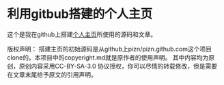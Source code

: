 # 利用gitbub搭建的个人主页
这个是我在github上搭建[个人主页](http://haicg.github.io/)所使用的源码和文章。

版权声明：
搭建主页的初始源码是从github上pizn/pizn.github.com这个项目clone的。本项目中的copyeright.md就是原作者的使用声明。
其中内容均为原创，原创内容采用CC-BY-SA-3.0 协议授权，你可以尽情的转载修改，但是需要在文章末尾给予原文的引用声明。

